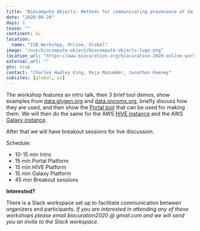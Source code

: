 ```yaml
---
title: "Biocompute Objects: Methods for communicating provenance of data and analysis"
date: "2020-09-24"
days: 1
tease: ""
continent: GL
location:
  name: "ISB Workshop, Online, Global"
image: "/use/biocompute-object/biocompute-objects-logo.png"
location_url: "https://www.biocuration.org/biocuration-2020-online-workshops/"
external_url: ""
gtn: true
contact: "Charles Hadley King, Raja Mazumder, Jonathon Keeney"
subsites: [global, us]
---
```


The workshop features an intro talk, then 3 brief tool demos, show examples from [data.glygen.org](http://data.glygen.org/) and [data.oncomx.org](http://data.oncomx.org/), briefly discuss how they are used, and then show the [Portal tool](https://portal.aws.biochemistry.gwu.edu/sign-in) that can be used for making them. We will then do the same for the AWS [HIVE instance](http://hive.aws.biochemistry.gwu.edu/) and the AWS [Galaxy instance](http://galaxy.aws.biochemistry.gwu.edu/).

After that we will have breakout sessions for live discussion.

Schedule:

* 10-15 min Intro
* 15 min Portal Platform
* 15 min HIVE Platform
* 15 min Galaxy Platform
* 45 min Breakout sessions

**Interested?**

There is a Slack workspace set up to facilitate communication between organizers and participants. *If you are interested in attending any of these workshops please email biocuration2020 @ gmail.com and we will send you an invite to the Slack workspace.*
